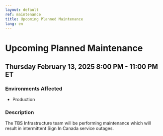 ```yaml
---
layout: default
ref: maintenance
title: Upcoming Planned Maintenance
lang: en
---
```

# Upcoming Planned Maintenance

## Thursday February 13, 2025 8:00 PM - 11:00 PM ET

### Environments Affected

* Production

### Description

The TBS Infrastructure team will be performing maintenance which will result in intermittent Sign In Canada service outages.
